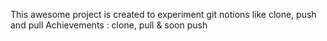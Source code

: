 This awesome project is created to experiment git notions like clone, push and pull
Achievements : clone, pull & soon push
